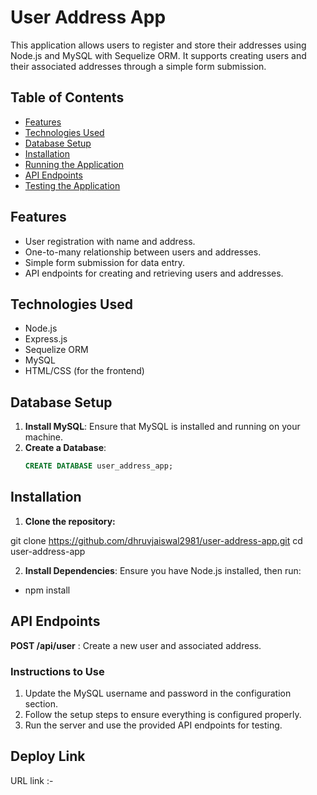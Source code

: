 # User Address App

This application allows users to register and store their addresses using Node.js and MySQL with Sequelize ORM. It supports creating users and their associated addresses through a simple form submission.

## Table of Contents

- [Features](#features)
- [Technologies Used](#technologies-used)
- [Database Setup](#database-setup)
- [Installation](#installation)
- [Running the Application](#running-the-application)
- [API Endpoints](#api-endpoints)
- [Testing the Application](#testing-the-application)


## Features

- User registration with name and address.
- One-to-many relationship between users and addresses.
- Simple form submission for data entry.
- API endpoints for creating and retrieving users and addresses.

## Technologies Used

- Node.js
- Express.js
- Sequelize ORM
- MySQL
- HTML/CSS (for the frontend)

## Database Setup

1. **Install MySQL**: Ensure that MySQL is installed and running on your machine.
2. **Create a Database**:
   ```sql
   CREATE DATABASE user_address_app;


## Installation

1. **Clone the repository:**

git clone https://github.com/dhruvjaiswal2981/user-address-app.git
cd user-address-app


2. **Install Dependencies**: Ensure you have Node.js installed, then run:

- npm install



## API Endpoints

**POST /api/user** : Create a new user and associated address.



### Instructions to Use


1. Update the MySQL username and password in the configuration section.
2. Follow the setup steps to ensure everything is configured properly.
3. Run the server and use the provided API endpoints for testing.

## Deploy Link

URL link :- 
